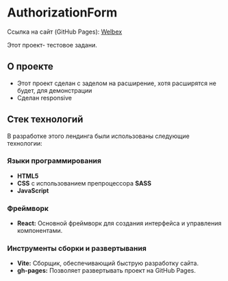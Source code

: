 # AuthorizationForm

Ссылка на сайт (GitHub Pages): [Welbex](https://abdullahalimov.github.io/WelbexTest/)

Этот проект- тестовое задани.

## О проекте
- Этот проект сделан с заделом на расширение, хотя расширятся не будет, для демонстрации
- Сделан responsive

## Стек технологий

В разработке этого лендинга были использованы следующие технологии:

### Языки программирования

- **HTML5**
- **CSS** с использованием препроцессора **SASS**
- **JavaScript**

### Фреймворк

- **React:** Основной фреймворк для создания интерфейса и управления компонентами.

### Инструменты сборки и развертывания

- **Vite:** Сборщик, обеспечивающий быструю разработку сайта.
- **gh-pages:** Позволяет развертывать проект на GitHub Pages.
